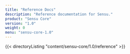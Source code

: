 ```yaml
---
title: "Reference Docs"
description: "Reference documentation for Sensu."
product: "Sensu Core"
version: "1.0"
weight: 0
menu: "sensu-core-1.0"
---
```


{{< directoryListing "content/sensu-core/1.0/reference" >}}
